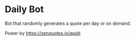 # Daily Bot

Bot that randomly generates a quote per day or on demand.

Power by https://zenquotes.io/api@